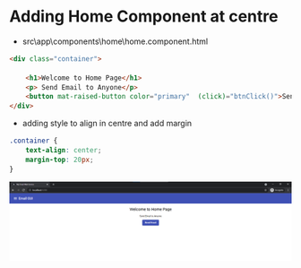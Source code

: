 

# Adding Home Component at centre

- src\app\components\home\home.component.html

```html
<div class="container">

    <h1>Welcome to Home Page</h1>
    <p> Send Email to Anyone</p>
    <button mat-raised-button color="primary"  (click)="btnClick()">Send Email</button>
</div>
```

- adding style to align in centre and add margin 

```css
.container {
    text-align: center;
    margin-top: 20px;
}
```


![img.png](../images/1.6.3.1.png)